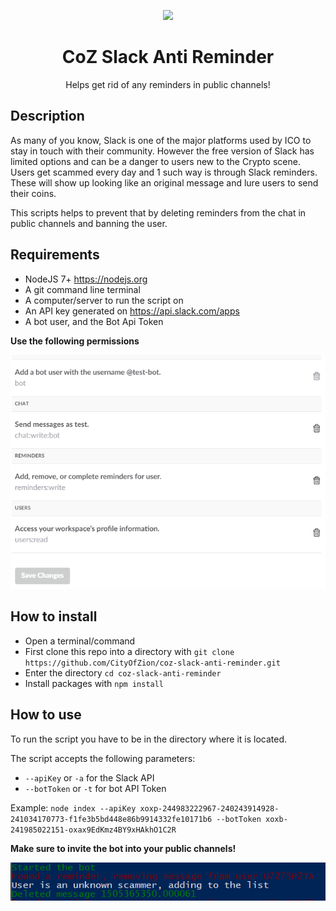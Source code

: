<p align="center">
  <img 
    src="http://res.cloudinary.com/vidsy/image/upload/v1503160820/CoZ_Icon_DARKBLUE_200x178px_oq0gxm.png" 
    width="125px"
  >
</p>

<h1 align="center">CoZ Slack Anti Reminder</h1>

<p align="center">
  Helps get rid of any reminders in public channels!
</p>

## Description
As many of you know, Slack is one of the major platforms used by ICO to stay in touch with their community.
However the free version of Slack has limited options and can be a danger to users new to the Crypto scene.
Users get scammed every day and 1 such way is through Slack reminders. These will show up looking like an original message and lure users to send their coins.

This scripts helps to prevent that by deleting reminders from the chat in public channels and banning the user.

## Requirements
- NodeJS 7+ https://nodejs.org
- A git command line terminal
- A computer/server to run the script on
- An API key generated on https://api.slack.com/apps
- A bot user, and the Bot Api Token

**Use the following permissions**
<p align="center">
  <img src="https://github.com/CityOfZion/coz-slack-anti-reminder/blob/master/permissions.png">
</p>

## How to install
- Open a terminal/command
- First clone this repo into a directory with `git clone https://github.com/CityOfZion/coz-slack-anti-reminder.git`
- Enter the directory `cd coz-slack-anti-reminder`
- Install packages with `npm install`

## How to use
To run the script you have to be in the directory where it is located.

The script accepts the following parameters:
- `--apiKey` or `-a` for the Slack API
- `--botToken` or `-t` for bot API Token

Example:
`node index --apiKey xoxp-244983222967-240243914928-241034170773-f1fe3b5bd448e86b9914332fe10171b6 --botToken xoxb-241985022151-oxax9EdKmz4BY9xHAkhO1C2R`

<strong>Make sure to invite the bot into your public channels!</strong>

<p align="center">
  <img src="https://github.com/CityOfZion/coz-slack-anti-reminder/blob/master/example-output.png">
</p>
